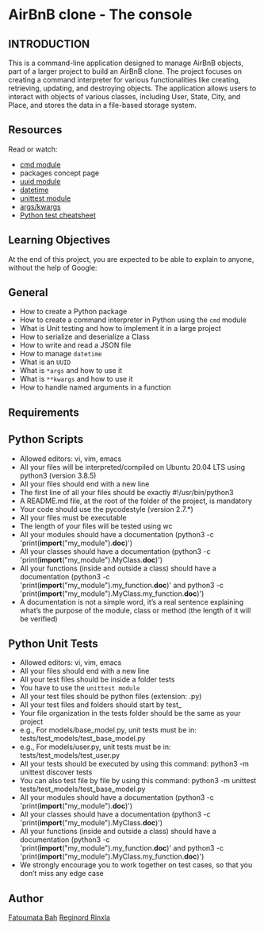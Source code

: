 # AirBnB clone - The console

## INTRODUCTION

This is a command-line application designed to manage AirBnB objects, part of a larger project to build an AirBnB clone. The project focuses on creating a command interpreter for various functionalities like creating, retrieving, updating, and destroying objects. The application allows users to interact with objects of various classes, including User, State, City, and Place, and stores the data in a file-based storage system.

## Resources
Read or watch:

- [cmd module](https://docs.python.org/3.4/library/cmd.html)
- packages concept page
- [uuid module](https://docs.python.org/3.4/library/uuid.html)
- [datetime](https://docs.python.org/3.4/library/datetime.html)
- [unittest module](https://docs.python.org/3.4/library/unittest.html#module-unittest)
- [args/kwargs](https://yasoob.me/2013/08/04/args-and-kwargs-in-python-explained/)
- [Python test cheatsheet](https://www.pythonsheets.com/notes/python-tests.html)

## Learning Objectives
At the end of this project, you are expected to be able to explain to anyone, without the help of Google:

## General

- How to create a Python package
- How to create a command interpreter in Python using the `cmd` module
- What is Unit testing and how to implement it in a large project
- How to serialize and deserialize a Class
- How to write and read a JSON file
- How to manage `datetime`
- What is an `UUID`
- What is `*args` and how to use it
- What is `**kwargs` and how to use it
- How to handle named arguments in a function

## Requirements
## Python Scripts

- Allowed editors: vi, vim, emacs
- All your files will be interpreted/compiled on Ubuntu 20.04 LTS using python3 (version 3.8.5)
- All your files should end with a new line
- The first line of all your files should be exactly #!/usr/bin/python3
- A README.md file, at the root of the folder of the project, is mandatory
- Your code should use the pycodestyle (version 2.7.*)
- All your files must be executable
- The length of your files will be tested using wc
- All your modules should have a documentation (python3 -c 'print(__import__("my_module").__doc__)')
- All your classes should have a documentation (python3 -c 'print(__import__("my_module").MyClass.__doc__)')
- All your functions (inside and outside a class) should have a documentation (python3 -c 'print(__import__("my_module").my_function.__doc__)' and python3 -c 'print(__import__("my_module").MyClass.my_function.__doc__)')
- A documentation is not a simple word, it’s a real sentence explaining what’s the purpose of the module, class or method (the length of it will be verified)

## Python Unit Tests

- Allowed editors: vi, vim, emacs
- All your files should end with a new line
- All your test files should be inside a folder tests
- You have to use the `unittest module`
- All your test files should be python files (extension: .py)
- All your test files and folders should start by test_
- Your file organization in the tests folder should be the same as your project
- e.g., For models/base_model.py, unit tests must be in: tests/test_models/test_base_model.py
- e.g., For models/user.py, unit tests must be in: tests/test_models/test_user.py
- All your tests should be executed by using this command: python3 -m unittest discover tests
- You can also test file by file by using this command: python3 -m unittest tests/test_models/test_base_model.py
- All your modules should have a documentation (python3 -c 'print(__import__("my_module").__doc__)')
- All your classes should have a documentation (python3 -c 'print(__import__("my_module").MyClass.__doc__)')
- All your functions (inside and outside a class) should have a documentation (python3 -c 'print(__import__("my_module").my_function.__doc__)' and python3 -c 'print(__import__("my_module").MyClass.my_function.__doc__)')
- We strongly encourage you to work together on test cases, so that you don’t miss any edge case

## Author
[Fatoumata Bah](https://www.github.com/fatima9821)
[Reginord Rinxla](https://www.github.com/Rincla971)


